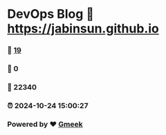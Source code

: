 # DevOps Blog :link: https://jabinsun.github.io 
### :page_facing_up: [19](https://jabinsun.github.io/tag.html) 
### :speech_balloon: 0 
### :hibiscus: 22340 
### :alarm_clock: 2024-10-24 15:00:27 
### Powered by :heart: [Gmeek](https://github.com/Meekdai/Gmeek)
